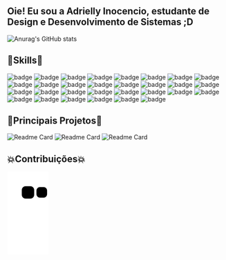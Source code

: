 <head><link rel="stylesheet" href="https://cdn.jsdelivr.net/gh/devicons/devicon@v2.15.1/devicon.min.css"></head>

## Oie! Eu sou a Adrielly Inocencio, estudante de Design e Desenvolvimento de Sistemas ;D

<!--
**adriinocencio/AdriInocencio** is a ✨ _special_ ✨ repository because its `README.md` (this file) appears on your GitHub profile.

Here are some ideas to get you started:

- 🔭 I’m currently working on my mother's small business
- 🌱 I’m currently learning how to use GitHub
- 👯 I’m looking to collaborate on ...
- 🤔 I’m looking for help with ...
- 💬 Ask me about anything about graphic design and I'm (almost) sure I'll be able to answer you!
- 📫 How to reach me: by my Instagram @adriinocencio
- 😄 Pronouns: ...
- ⚡ Fun fact: I LOVE fluffy cows <3
-->

![Anurag's GitHub stats](https://github-readme-stats.vercel.app/api?username=adriinocencio&show_icons=true&theme=buefy&locale=pt-br)
<!--
![Top Langs](https://github-readme-stats.vercel.app/api/top-langs/?username=adriinocencio&layout=compact&theme=buefy)
-->

## 🎯Skills🎯
![badge](https://img.shields.io/badge/HTML5-E34F26?style=for-the-badge&logo=html5&logoColor=white)
![badge](https://img.shields.io/badge/CSS3-1572B6?style=for-the-badge&logo=css3&logoColor=white)
![badge](https://img.shields.io/badge/Bootstrap-563D7C?style=for-the-badge&logo=bootstrap&logoColor=white)
![badge](https://img.shields.io/badge/JavaScript-F7DF1E?style=for-the-badge&logo=javascript&logoColor=black)
![badge](https://img.shields.io/badge/Python-14354C?style=for-the-badge&logo=python&logoColor=white)
![badge](https://img.shields.io/badge/Markdown-000000?style=for-the-badge&logo=markdown&logoColor=white)
![badge](https://img.shields.io/badge/jQuery-0769AD?style=for-the-badge&logo=jquery&logoColor=white)
![badge](https://img.shields.io/badge/Django-092E20?style=for-the-badge&logo=django&logoColor=white)
![badge](https://img.shields.io/badge/MySQL-00000F?style=for-the-badge&logo=mysql&logoColor=white)
![badge](https://img.shields.io/badge/MongoDB-4EA94B?style=for-the-badge&logo=mongodb&logoColor=white)
![badge](https://img.shields.io/badge/Netlify-00C7B7?style=for-the-badge&logo=netlify&logoColor=white)
![badge](https://img.shields.io/badge/Microsoft_Office-D83B01?style=for-the-badge&logo=microsoft-office&logoColor=white)
![badge](https://img.shields.io/badge/Canva-%2300C4CC.svg?&style=for-the-badge&logo=Canva&logoColor=white)
![badge](https://img.shields.io/badge/Figma-F24E1E?style=for-the-badge&logo=figma&logoColor=white)
![badge](https://img.shields.io/badge/Framer-black?style=for-the-badge&logo=framer&logoColor=blue)
![badge](https://img.shields.io/badge/gimp-5C5543?style=for-the-badge&logo=gimp&logoColor=white)
![badge](https://img.shields.io/badge/Inkscape-000000?style=for-the-badge&logo=Inkscape&logoColor=white)
![badge](https://img.shields.io/badge/Krita-203759?style=for-the-badge&logo=krita&logoColor=EEF37B)
![badge](https://img.shields.io/badge/replit-667881?style=for-the-badge&logo=replit&logoColor=white)
![badge](https://img.shields.io/badge/Visual_Studio_Code-0078D4?style=for-the-badge&logo=visual%20studio%20code&logoColor=white)
![badge](https://img.shields.io/badge/Notepad++-90E59A.svg?style=for-the-badge&logo=notepad%2B%2B&logoColor=black)
![badge](https://img.shields.io/badge/Colab-F9AB00?style=for-the-badge&logo=googlecolab&color=525252)
![badge](https://img.shields.io/badge/Miro-050038?style=for-the-badge&logo=Miro&logoColor=white)
![badge](https://img.shields.io/badge/Notion-000000?style=for-the-badge&logo=notion&logoColor=white)
![badge](https://img.shields.io/badge/powershell-5391FE?style=for-the-badge&logo=powershell&logoColor=white)
![badge](https://img.shields.io/badge/windows%20terminal-4D4D4D?style=for-the-badge&logo=windows%20terminal&logoColor=white)
![badge](https://img.shields.io/badge/Firefox_Browser-FF7139?style=for-the-badge&logo=Firefox-Browser&logoColor=white)
![badge](https://img.shields.io/badge/Google_chrome-4285F4?style=for-the-badge&logo=Google-chrome&logoColor=white)
![badge](https://img.shields.io/badge/Opera-FF1B2D?style=for-the-badge&logo=Opera&logoColor=white)
![badge](https://img.shields.io/badge/Microsoft_Edge-0078D7?style=for-the-badge&logo=Microsoft-edge&logoColor=white)

<!--
## 📢Social📢
![badge](https://img.shields.io/badge/Spotify-1ED760?&style=for-the-badge&logo=spotify&logoColor=white)
![badge](https://img.shields.io/badge/Behance-0054F7?style=for-the-badge&logo=behance&logoColor=white)
![badge](https://img.shields.io/badge/fiverr-1DBF73?style=for-the-badge&logo=fiverr&logoColor=white)
![badge](https://img.shields.io/badge/UpWork-6FDA44?style=for-the-badge&logo=Upwork&logoColor=white)
![badge](https://img.shields.io/badge/GitHub-100000?style=for-the-badge&logo=github&logoColor=white)
![badge](https://img.shields.io/badge/Instagram-E4405F?style=for-the-badge&logo=instagram&logoColor=white)
![badge](https://img.shields.io/badge/Slack-4A154B?style=for-the-badge&logo=slack&logoColor=white)
![badge](https://img.shields.io/badge/Gmail-D14836?style=for-the-badge&logo=gmail&logoColor=white)
![badge](https://img.shields.io/badge/Discord-5865F2?style=for-the-badge&logo=discord&logoColor=white)
![badge](https://img.shields.io/badge/LinkedIn-0077B5?style=for-the-badge&logo=linkedin&logoColor=white)
-->

## 📑Principais Projetos📑
![Readme Card](https://github-readme-stats.vercel.app/api/pin/?username=adriinocencio&repo=adriinocencio&theme=buefy&locale=pt-br&show_owner=true)
![Readme Card](https://github-readme-stats.vercel.app/api/pin/?username=adriinocencio&repo=Diana-App&theme=buefy&locale=pt-br&show_owner=true)
![Readme Card](https://github-readme-stats.vercel.app/api/pin/?username=adriinocencio&repo=Sawabona&theme=buefy&locale=pt-br&show_owner=true)

## 💥Contribuições💥
![snake animation](https://github.com/adriinocencio/AdriInocencio/blob/output/github-contribution-grid-snake.svg)
